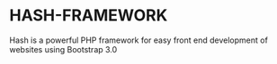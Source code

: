 # HASH-FRAMEWORK
Hash is a powerful PHP framework for easy front end development of websites using Bootstrap 3.0

